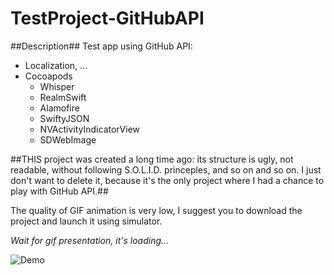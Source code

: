 # TestProject-GitHubAPI

##Description##
Test app using GitHub API:

- Localization, ...
- Cocoapods
  - Whisper
  - RealmSwift
  - Alamofire
  - SwiftyJSON
  - NVActivityIndicatorView
  - SDWebImage

##THIS project was created a long time ago: its structure is ugly, not readable, without following S.O.L.I.D. princeples, and so on and so on. I just don't want to delete it, because it's the only project where I had a chance to play with GitHub API.##

The quality of GIF animation is very low, I suggest you to download the project and launch it using simulator.

*Wait for gif presentation, it's loading...*

![Demo](test.gif)

